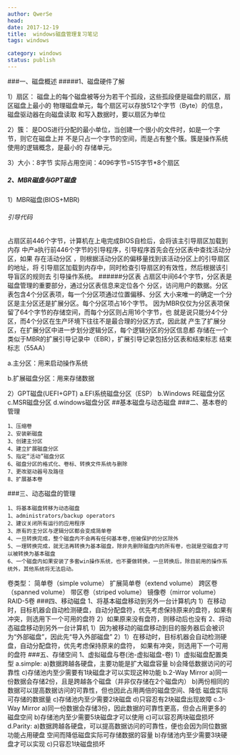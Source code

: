 ```yaml
---
author: QwerSe
head: 
date: 2017-12-19
title:  windows磁盘管理复习笔记
tags: windows

category: windows
status: publish
---
```

###一、磁盘概述
#####1、磁盘硬件了解


1）扇区：
磁盘上的每个磁盘被等分为若干个孤段，这些孤段便是磁盘的扇区，扇区磁盘上最小的
物理磁盘单元，每个扇区可以存放512个字节（Byte）的信息，磁盘驱动器在向磁盘读取
和写入数据时，要以扇区为单位


2）簇：
是DOS进行分配的最小单位，当创建一个很小的文件时，如是一个字节，则它在磁盘上并
不是只占一个字节的空间，而是占有整个簇。簇是操作系统使用的逻辑概念，是最小的
存储单元。


3）大小：8字节  实际占用空间：4096字节=515字节*8个扇区


##### 2、MBR磁盘与GPT磁盘

1）MBR磁盘(BIOS+MBR)

###### 引导代码

占扇区前446个字节，计算机在上电完成BIOS自检后，会将该主引导扇区加载到内存
中产a执行前446个字节的引导程序，引导程序首先会在分区表中查找活动分区，如果
存在活动分区 ，则根据活动分区的偏移量找到该活动分区上的引导扇区的地址，将
引导扇区加载到内存中，同时检查引导扇区的有效性，然后根据该引导盲区的规则去
引导操作系统。
######分区表 
占扇区中间64个字节，分区表是磁盘管理的重要部分，通过分区表信息来定位各个
分区，访问用户的数据。分区表包含4个分区表项，每一个分区项通过位置偏移、分区
大小来唯一的确定一个分区是主分区还是扩展分区。每个分区项占16个字节。
因为MBR仅仅为分区表项保留了64个字节的存储空间，而每个分区则占用16个字节，也
就是说只能分4个分区，而4个分区在生产环境下往往不是最合理的分区方式，因此就
产生了扩展分区，在扩展分区中进一步划分逻辑分区，每个逻辑分区的分区信息都
存储在一个类似于MBR的扩展引导记录中（EBR），扩展引导记录包括分区表和结束标志
结束标志（55AA）


a.主分区：用来启动操作系统

b.扩展磁盘分区：用来存储数据

2）GPT磁盘(UEFI+GPT)
	a.EFI系统磁盘分区（ESP）
	b.Windows RE磁盘分区
	c.MSR磁盘分区
	d.windows磁盘分区
##基本磁盘与动态磁盘
###二、基本卷的管理

	1、压缩卷
	2、安装新磁盘
	3、创建主分区
	4、建立扩展磁盘分区
	5、指定“活动”磁盘分区
	6、磁盘分区的格式化、卷标、转换文件系统与删除
	7、更改驱动器号及路径
	8、扩展基本卷
###三、动态磁盘的管理
	
	1、将基本磁盘转移为动态磁盘
	1、administrators/backup operators
	2、建议关闭所有运行的应用程序
	3、原有的主分区与逻辑分区都会变成简单卷
	4、一旦转换完成，整个磁盘内不会再有任何基本卷,但被保护的分区除外
	5、一理转换完成，就无法再转换为基本磁盘，除非先删除磁盘内的所有卷，也就是空磁盘才可以被转换为基本磁盘
	6、一个磁盘内如果安装了多套win操作系统，也不要做转换，一旦转换后，除目前用的操作系统外，其他系统将无法启动。
卷类型：
	简单卷（simple volume）
	扩展简单卷（extend volume）
	跨区卷（spanned volume）
	带区卷（striped volume）
	镜像卷（mirror volume）
	RAID-5卷
###四、移动磁盘
	1、将基本磁盘移动到另外一台计算机内
		1）在移动时，目标机器会自动检测硬盘，自动分配盘符，优先考虑保持原来的盘符，如果有
			冲突，则选用下一个可用的盘符
		2）如果原来没有盘符，则移动后也没有
	2、将动态磁盘移动到另外一台计算机
		1）因为被移动的磁盘移动到目的服务器后会被识为“外部磁盘”，因此先“导入外部磁盘”
		2）1）在移动时，目标机器会自动检测硬盘，自动分配盘符，优先考虑保持原来的盘符，
			如果有冲突，则选用下一个可用的盘符
###五、存储空间
	1、虚拟磁盘与卷(池-虚拟磁盘-卷)
		1）虚拟磁盘配置类型
	a.simple:
	a)数据跨越各硬盘，主要功能是扩大磁盘容量
	b)会降低数据访问的可靠性
	c)存储池内至少需要有1块磁盘才可以实现这种功能
	b.2-Way Mirror
	a)同一份数据会存储2份，且是跨越各个磁盘（并非仅存储在2个磁盘内）
	b)两份相同的数据可以提高数据访问的可靠性，但也因此占用两倍的磁盘空间、降低
		磁盘实际可存储的数据量
	c)存储池内至少需要2块磁盘
	d)只容忍有2块磁盘出现故障
	c.3-Way Mirror
	a)同一份数据会存储3份，因此数据的可靠性更高，但会占用更多的磁盘空间
	b)存储池内至少需要5块磁盘才可以使用
	c)可以容忍两块磁盘损坏
	d.Parity:
	a)数据跨越各硬盘，可以提高数据访问的可靠性，便也会因为同位数据功能占用硬盘
		空间而降低磁盘实际可存储数据的容量
	b)存储池内至少需要3块硬盘才可以实现
	c)只容忍1块磁盘损坏
